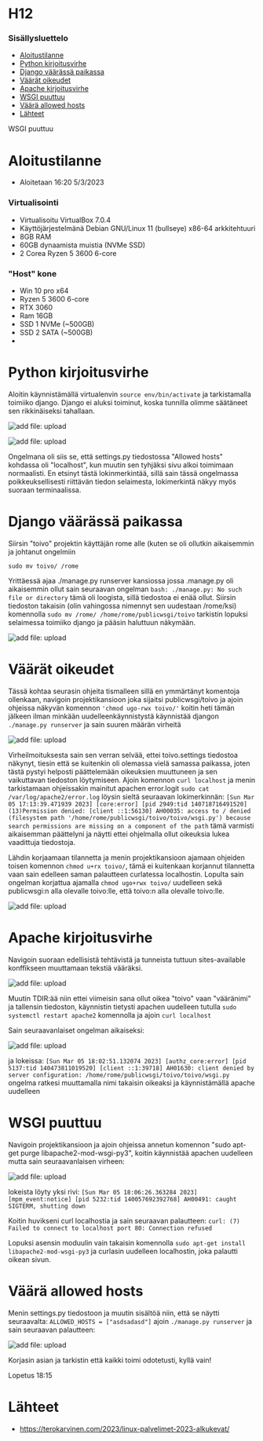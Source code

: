# H12

### Sisällysluettelo
- [Aloitustilanne](#Aloitustilanne) 
- [Python kirjoitusvirhe](#Python-kirjoitusvirhe)
- [Django väärässä paikassa](#Django-väärässä-paikassa)
- [Väärät oikeudet](#Väärät-oikeudet)
- [Apache kirjoitusvirhe](#Apache-kirjoitusvirhe)
- [WSGI puuttuu](#WSGI-puuttuu)
- [Väärä allowed hosts](#Väärä-allowed-hosts)
- [Lähteet](#lähteet)

WSGI puuttuu

# Aloitustilanne

- Aloitetaan 16:20 5/3/2023

### Virtualisointi
- Virtualisoitu VirtualBox 7.0.4
- Käyttöjärjestelmänä Debian GNU/Linux 11 (bullseye) x86-64 arkkitehtuuri 
- 8GB RAM
- 60GB dynaamista muistia (NVMe SSD)
- 2 Corea Ryzen 5 3600 6-core

### "Host" kone
- Win 10 pro x64
- Ryzen 5 3600 6-core
- RTX 3060
- Ram 16GB
- SSD 1 NVMe (~500GB)
- SSD 2 SATA (~500GB)
- 


# Python kirjoitusvirhe

Aloitin käynnistämällä virtualenvin ```source env/bin/activate``` ja tarkistamalla toimiiko django. Django ei aluksi toiminut, koska tunnilla olimme säätäneet sen rikkinäiseksi tahallaan. 

![add file: upload](V6Kuvat2/v6t2k2.jpg) 

![add file: upload](V6Kuvat2/v6t2k1.jpg) 

Ongelmana oli siis se, että settings.py tiedostossa "Allowed hosts" kohdassa oli "localhost", kun muutin sen tyhjäksi sivu alkoi toimimaan normaalisti. En etsinyt tästä lokinmerkintää, sillä sain tässä ongelmassa poikkeuksellisesti riittävän tiedon selaimesta, lokimerkintä näkyy myös suoraan terminaalissa.


# Django väärässä paikassa

Siirsin "toivo" projektin käyttäjän rome alle (kuten se oli ollutkin aikaisemmin ja johtanut ongelmiin 

    sudo mv toivo/ /rome 
    
Yrittäessä ajaa ./manage.py runserver kansiossa jossa .manage.py oli aikaisemmin ollut sain seuraavan ongelman ```bash: ./manage.py: No such file or directory``` tämä oli loogista, sillä tiedostoa ei enää ollut. Siirsin tiedoston takaisin (olin vahingossa nimennyt sen uudestaan /rome/ksi) komennolla ```sudo mv /rome/ /home/rome/publicwsgi/toivo``` tarkistin lopuksi selaimessa toimiiko django ja pääsin haluttuun näkymään. 

![add file: upload](V6Kuvat2/v6t2k3.jpg)

# Väärät oikeudet

Tässä kohtaa seurasin ohjeita tismalleen sillä en ymmärtänyt komentoja ollenkaan, navigoin projektikansioon joka sijaitsi publicwsgi/toivo ja ajoin ohjeissa näkyvän komennon ```'chmod ugo-rwx toivo/'``` koitin heti tämän jälkeen ilman minkään uudelleenkäynnistystä käynnistää djangon ```./manage.py runserver``` ja sain suuren määrän virheitä

![add file: upload](V6Kuvat2/v6t2k4.jpg)

Virheilmoituksesta sain sen verran selvää, ettei toivo.settings tiedostoa näkynyt, tiesin että se kuitenkin oli olemassa vielä samassa paikassa, joten tästä pystyi helposti päättelemään oikeuksien muuttuneen ja sen vaikuttavan tiedoston löytymiseen. Ajoin komennon ```curl localhost``` ja menin tarkistamaan ohjeissakin mainitut apachen error.logit ```sudo cat /var/log/apache2/error.log``` löysin sieltä seuraavan lokimerkinnän: ```[Sun Mar 05 17:13:39.471939 2023] [core:error] [pid 2949:tid 140718716491520] (13)Permission denied: [client ::1:56130] AH00035: access to / denied (filesystem path '/home/rome/publicwsgi/toivo/toivo/wsgi.py') because search permissions are missing on a component of the path``` tämä varmisti aikaisemman päättelyni ja näytti ettei ohjelmalla ollut oikeuksia lukea vaadittuja tiedostoja.

Lähdin korjaamaan tilannetta ja menin projektikansioon ajamaan ohjeiden toisen komennon ```chmod u+rx toivo/```, tämä ei kuitenkaan korjannut tilannetta vaan sain edelleen saman palautteen curlatessa localhostin. Lopulta sain ongelman korjattua ajamalla ```chmod ugo+rwx toivo/``` uudelleen sekä publicwsgi:n alla olevalle toivo:lle, että toivo:n alla olevalle toivo:lle.

![add file: upload](V6Kuvat2/v6t2k5.jpg)


# Apache kirjoitusvirhe

Navigoin suoraan edellisistä tehtävistä ja tunneista tuttuun sites-available konffikseen muuttamaan tekstiä vääräksi. 

![add file: upload](V6Kuvat2/v6t2k6.jpg)

Muutin TDIR:ää niin ettei viimeisin sana ollut oikea "toivo" vaan "vääränimi" ja tallensin tiedoston, käynnistin tietysti apachen uudelleen tutulla ```sudo systemctl restart apache2``` komennolla ja ajoin ```curl localhost```

Sain seuraavanlaiset ongelman aikaiseksi: 

![add file: upload](V6Kuvat2/v6t2k7.jpg)

ja lokeissa: ```[Sun Mar 05 18:02:51.132074 2023] [authz_core:error] [pid 5137:tid 140473811019520] [client ::1:39718] AH01630: client denied by server configuration: /home/rome/publicwsgi/toivo/toivo/wsgi.py``` ongelma ratkesi muuttamalla nimi takaisin oikeaksi ja käynnistämällä apache uudelleen

# WSGI puuttuu

Navigoin projektikansioon ja ajoin ohjeissa annetun komennon "sudo apt-get purge libapache2-mod-wsgi-py3", koitin käynnistää apachen uudelleen mutta sain seuraavanlaisen virheen:

![add file: upload](V6Kuvat2/v6t2k8.jpg)

lokeista löyty yksi rivi: ```[Sun Mar 05 18:06:26.363284 2023] [mpm_event:notice] [pid 5232:tid 140057692392768] AH00491: caught SIGTERM, shutting down```

Koitin huvikseni curl localhostia ja sain seuraavan palautteen: ```curl: (7) Failed to connect to localhost port 80: Connection refused```

Lopuksi asensin moduulin vain takaisin komennolla ```sudo apt-get install libapache2-mod-wsgi-py3``` ja curlasin uudelleen localhostin, joka palautti oikean sivun. 


# Väärä allowed hosts

Menin settings.py tiedostoon ja muutin sisältöä niin, että se näytti seuraavalta: ```ALLOWED_HOSTS = ["asdsadasd"]```
ajoin ```./manage.py runserver``` ja sain seuraavan palautteen:

![add file: upload](V6Kuvat2/v6t2k9.jpg)

Korjasin asian ja tarkistin että kaikki toimi odotetusti, kyllä vain!

Lopetus 18:15

# Lähteet
- https://terokarvinen.com/2023/linux-palvelimet-2023-alkukevat/
